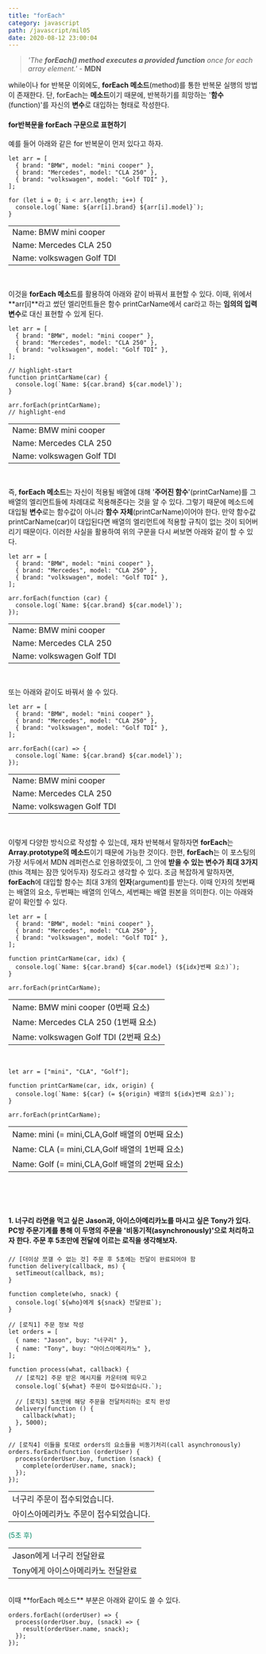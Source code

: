 ```yaml
---
title: "forEach"
category: javascript
path: /javascript/mil05
date: 2020-08-12 23:00:04
---
```


> _'The **forEach() method executes a provided function** once for each array element.'_ - **MDN**

while이나 for 반복문 이외에도, **forEach 메소드**(method)를 통한 반복문 실행의 방법이 존재한다. 단, forEach는 **메소드**이기 때문에, 반복하기를 희망하는 '**함수**(function)'를 자신의 **변수**로 대입하는 형태로 작성한다.

#### for반복문을 forEach 구문으로 표현하기

예를 들어 아래와 같은 for 반복문이 먼저 있다고 하자.

```jsx{numberLines: true}
let arr = [
  { brand: "BMW", model: "mini cooper" },
  { brand: "Mercedes", model: "CLA 250" },
  { brand: "volkswagen", model: "Golf TDI" },
];

for (let i = 0; i < arr.length; i++) {
  console.log(`Name: ${arr[i].brand} ${arr[i].model}`);
}
```

<table>
  <tr><td>Name: BMW mini cooper</td></tr>
  <tr><td>Name: Mercedes CLA 250</td></tr>
  <tr><td>Name: volkswagen Golf TDI</td></tr>
</table>
<br>

이것을 **forEach 메소드**를 활용하여 아래와 같이 바꿔서 표현할 수 있다. 이때, 위에서 **arr[i]**라고 썼던 엘리먼트들은 함수 printCarName에서 car라고 하는 **임의의 입력변수**로 대신 표현할 수 있게 된다.

```jsx{numberLines: true}
let arr = [
  { brand: "BMW", model: "mini cooper" },
  { brand: "Mercedes", model: "CLA 250" },
  { brand: "volkswagen", model: "Golf TDI" },
];

// highlight-start
function printCarName(car) {
  console.log(`Name: ${car.brand} ${car.model}`);
}

arr.forEach(printCarName);
// highlight-end
```

<table>
  <tr><td>Name: BMW mini cooper</td></tr>
  <tr><td>Name: Mercedes CLA 250</td></tr>
  <tr><td>Name: volkswagen Golf TDI</td></tr>
</table>
<br>

즉, **forEach 메소드**는 자신이 적용될 배열에 대해 '**주어진 함수**'(printCarName)를 그 배열의 엘리먼트들에 차례대로 적용해준다는 것을 알 수 있다. 그렇기 때문에 메소드에 대입될 **변수**로는 함수값이 아니라 **함수 자체**(printCarName)이어야 한다. 만약 함수값 printCarName(car)이 대입된다면 배열의 엘리먼트에 적용할 규칙이 없는 것이 되어버리기 때문이다. 이러한 사실을 활용하여 위의 구문을 다시 써보면 아래와 같이 할 수 있다.

```jsx{numberLines: true}
let arr = [
  { brand: "BMW", model: "mini cooper" },
  { brand: "Mercedes", model: "CLA 250" },
  { brand: "volkswagen", model: "Golf TDI" },
];

arr.forEach(function (car) {
  console.log(`Name: ${car.brand} ${car.model}`);
});
```

<table>
  <tr><td>Name: BMW mini cooper</td></tr>
  <tr><td>Name: Mercedes CLA 250</td></tr>
  <tr><td>Name: volkswagen Golf TDI</td></tr>
</table>
<br>

또는 아래와 같이도 바꿔서 쓸 수 있다.

```jsx{numberLines: true}
let arr = [
  { brand: "BMW", model: "mini cooper" },
  { brand: "Mercedes", model: "CLA 250" },
  { brand: "volkswagen", model: "Golf TDI" },
];

arr.forEach((car) => {
  console.log(`Name: ${car.brand} ${car.model}`);
});
```

<table>
  <tr><td>Name: BMW mini cooper</td></tr>
  <tr><td>Name: Mercedes CLA 250</td></tr>
  <tr><td>Name: volkswagen Golf TDI</td></tr>
</table>
<br>

이렇게 다양한 방식으로 작성할 수 있는데, 재차 반복해서 말하자면 **forEach**는 **Array.prototype의 메소드**이기 때문에 가능한 것이다. 한편, **forEach**는 이 포스팅의 가장 서두에서 MDN 레퍼런스로 인용하였듯이, 그 안에 **받을 수 있는 변수가 최대 3가지**(this 객체는 잠깐 잊어두자) 정도라고 생각할 수 있다. 조금 복잡하게 말하자면, **forEach**에 대입할 함수는 최대 3개의 **인자**(argument)를 받는다. 이때 인자의 첫번째는 배열의 요소, 두번째는 배열의 인덱스, 세번째는 배열 원본을 의미한다. 이는 아래와 같이 확인할 수 있다.

```jsx{numberLines: true}
let arr = [
  { brand: "BMW", model: "mini cooper" },
  { brand: "Mercedes", model: "CLA 250" },
  { brand: "volkswagen", model: "Golf TDI" },
];

function printCarName(car, idx) {
  console.log(`Name: ${car.brand} ${car.model} (${idx}번째 요소)`);
}

arr.forEach(printCarName);
```

<table>
  <tr><td>Name: BMW mini cooper (0번째 요소)</td></tr>
  <tr><td>Name: Mercedes CLA 250 (1번째 요소)</td></tr>
  <tr><td>Name: volkswagen Golf TDI (2번째 요소)</td></tr>
</table>
<br>

```jsx{numberLines: true}
let arr = ["mini", "CLA", "Golf"];

function printCarName(car, idx, origin) {
  console.log(`Name: ${car} (= ${origin} 배열의 ${idx}번째 요소)`);
}

arr.forEach(printCarName);
```

<table>
  <tr><td>Name: mini (= mini,CLA,Golf 배열의 0번째 요소)</td></tr>
  <tr><td>Name: CLA (= mini,CLA,Golf 배열의 1번째 요소)</td></tr>
  <tr><td>Name: Golf (= mini,CLA,Golf 배열의 2번째 요소)</td></tr>
</table>
<br>
<br>
<br>

#### 1. 너구리 라면을 먹고 싶은 Jason과, 아이스아메리카노를 마시고 싶은 Tony가 있다. PC방 주문기계를 통해 이 두명의 주문을 '비동기적(asynchronously)'으로 처리하고자 한다. 주문 후 5초만에 전달에 이르는 로직을 생각해보자.

```jsx{numberLines: true}
// [더이상 쪼갤 수 없는 것] 주문 후 5초에는 전달이 완료되어야 함
function delivery(callback, ms) {
  setTimeout(callback, ms);
}

function complete(who, snack) {
  console.log(`${who}에게 ${snack} 전달완료`);
}

// [로직1] 주문 정보 작성
let orders = [
  { name: "Jason", buy: "너구리" },
  { name: "Tony", buy: "아이스아메리카노" },
];

function process(what, callback) {
  // [로직2] 주문 받은 메시지를 카운터에 띄우고
  console.log(`${what} 주문이 접수되었습니다.`);

  // [로직3] 5초만에 해당 주문을 전달처리하는 로직 완성
  delivery(function () {
    callback(what);
  }, 5000);
}

// [로직4] 이들을 토대로 orders의 요소들을 비동기처리(call asynchronously)
orders.forEach(function (orderUser) {
  process(orderUser.buy, function (snack) {
    complete(orderUser.name, snack);
  });
});
```

<span style="color:#088A68">
<table style="border-color:#088A68">
  <tr><td>너구리 주문이 접수되었습니다.</td></tr>
  <tr><td>아이스아메리카노 주문이 접수되었습니다.</td></tr>
</table>
(5초 후)
<table style="border-color:#088A68">
  <tr><td>Jason에게 너구리 전달완료</td></tr>
  <tr><td>Tony에게 아이스아메리카노 전달완료</td></tr>
</table>
<br>
</span>
이때 **forEach 메소드** 부분은 아래와 같이도 쓸 수 있다.

```jsx{numberLines: true}
orders.forEach((orderUser) => {
  process(orderUser.buy, (snack) => {
    result(orderUser.name, snack);
  });
});
```
